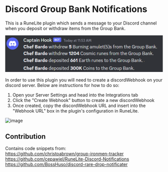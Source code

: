 # Discord Group Bank Notifications
This is a RuneLite plugin which sends a message to your Discord channel when you deposit or withdraw items from the Group Bank.

![example](example.png)

In order to use this plugin you will need to create a discordWebhook on your discord server. Below are instructions for how to do so:
1. Open your Server Settings and head into the Integrations tab
2. Click the "Create Webhook" button to create a new discordWebhook
3. Once created, copy the discordWebhook URL and insert into the "Webhook URL" box in the plugin's configuration in RuneLite.

![image](https://user-images.githubusercontent.com/13265450/109745517-9b42ef80-7b99-11eb-82f9-63f8ea590e8c.png)

## Contribution
Contains code snippets from:  
https://github.com/christoabrown/group-ironmen-tracker
https://github.com/cepawiel/RuneLite-Discord-Notifications
https://github.com/BossHuso/discord-rare-drop-notificater
